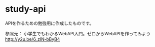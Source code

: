 # study-api

APIを作るための勉強用に作成したものです。

参照元：
小学生でもわかるWebAPI入門。ゼロからWebAPIを作ってみよう
http://y2u.be/6_zIN-bByB4
